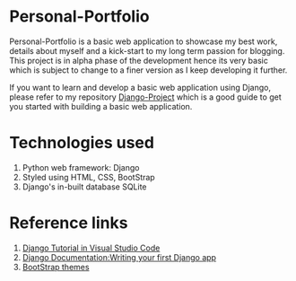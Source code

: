# Personal-Portfolio

Personal-Portfolio is a basic web application to showcase my best work, details about myself and a kick-start to my long term passion for blogging. This project is in alpha phase of the development hence its very basic which is subject to change to a finer version as I keep developing it further.

If you want to learn and develop a basic web application using Django, please refer to my repository [Django-Project](https://github.com/supriya-s-jadhav/Django-Project) which is a good guide to get you started with building a basic web application.

# Technologies used

1. Python web framework: Django
2. Styled using HTML, CSS, BootStrap
3. Django's in-built database SQLite

# Reference links

1. [Django Tutorial in Visual Studio Code](https://code.visualstudio.com/docs/python/tutorial-django#_create-and-run-a-minimal-django-app)
2. [Django Documentation:Writing your first Django app](https://docs.djangoproject.com/en/2.1/intro/tutorial01/)
3. [BootStrap themes](https://startbootstrap.com/)







